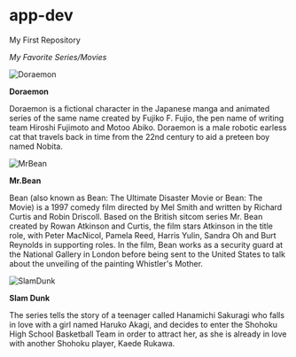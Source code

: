 # app-dev
My First Repository

*My Favorite Series/Movies* 

![Doraemon](https://upload.wikimedia.org/wikipedia/en/b/bd/Doraemon_character.png)

**Doraemon**

Doraemon is a fictional character in the Japanese manga and animated series of the same name created by Fujiko F. Fujio, the pen name of writing team Hiroshi Fujimoto and Motoo Abiko. Doraemon is a male robotic earless cat that travels back in time from the 22nd century to aid a preteen boy named Nobita.

![MrBean](https://www.pngegg.com/en/png-bnygk)

**Mr.Bean**

Bean (also known as Bean: The Ultimate Disaster Movie or Bean: The Movie) is a 1997 comedy film directed by Mel Smith and written by Richard Curtis and Robin Driscoll. Based on the British sitcom series Mr. Bean created by Rowan Atkinson and Curtis, the film stars Atkinson in the title role, with Peter MacNicol, Pamela Reed, Harris Yulin, Sandra Oh and Burt Reynolds in supporting roles. In the film, Bean works as a security guard at the National Gallery in London before being sent to the United States to talk about the unveiling of the painting Whistler's Mother.

![SlamDunk](https://www.google.com/url?sa=i&url=https%3A%2F%2Fwww.kindpng.com%2Fimgv%2FimTmxhT_sakuragi-hanamichi-photo-sakuragi7-zpsdf4d0c36-hd-png-download%2F&psig=AOvVaw07kNIGqOq5UoIQfZvVHC4B&ust=1671113551869000&source=images&cd=vfe&ved=0CBAQjRxqFwoTCOCAtZKl-fsCFQAAAAAdAAAAABAJ)

**Slam Dunk**

The series tells the story of a teenager called Hanamichi Sakuragi who falls in love with a girl named Haruko Akagi, and decides to enter the Shohoku High School Basketball Team in order to attract her, as she is already in love with another Shohoku player, Kaede Rukawa.
